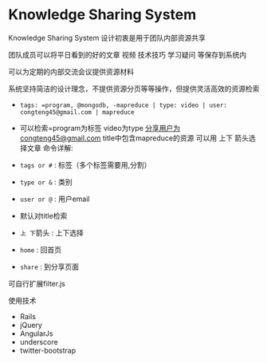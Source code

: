 # Knowledge Sharing System

Knowledge Sharing System 设计初衷是用于团队内部资源共享

团队成员可以将平日看到的好的文章 视频 技术技巧 学习疑问 等保存到系统内

可以为定期的内部交流会议提供资源材料

系统坚持简洁的设计理念，不提供资源分页等等操作，但提供灵活高效的资源检索

* `tags: =program, @mongodb, -mapreduce | type: video | user: congteng45@gmail.com | mapreduce`
*  可以检索=program为标签 video为type 分享用户为congteng45@gmail.com title中包含mapreduce的资源
可以用 上下 箭头选择文章
命令详解:

* `tags or #` : 标签（多个标签需要用,分割）
* `type or &` : 类别
* `user or @` : 用户email
* 默认对title检索
* `上 下`箭头 : 上下选择
* `home`      : 回首页
* `share`     : 到分享页面

可自行扩展filter.js

使用技术

* Rails 
* jQuery
* AngularJs
* underscore
* twitter-bootstrap
